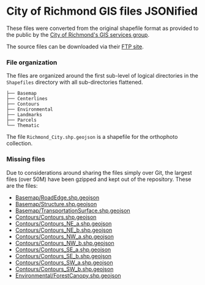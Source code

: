 # City of Richmond GIS files JSONified

These files were converted from the original shapefile format as
provided to the public by the [City of Richmond's GIS services
group](http://www.richmondgov.com/content/GIS/index.aspx).

The source files can be downloaded via their [FTP
site](ftp://ftp.ci.richmond.va.us/GIS/).

### File organization

The files are organized around the first sub-level of logical
directories in the `Shapefiles` directory with all sub-directories
flattened.

    ├── Basemap
    ├── Centerlines
    ├── Contours
    ├── Environmental
    ├── Landmarks
    ├── Parcels
    └── Thematic

The file `Richmond_City.shp.geojson` is a shapefile for the orthophoto
collection.

### Missing files

Due to considerations around sharing the files simply over Git, the
largest files (over 50M) have been gzipped and kept out of the
repository. These are the files:

- [Basemap/RoadEdge.shp.geojson](http://richmond-gis.s3.amazonaws.com/Basemap/RoadEdge.shp.geojson.gz)
- [Basemap/Structure.shp.geojson](http://richmond-gis.s3.amazonaws.com/Basemap/Structure.shp.geojson.gz)
- [Basemap/TransportationSurface.shp.geojson](http://richmond-gis.s3.amazonaws.com/Basemap/TransportationSurface.shp.geojson.gz)
- [Contours/Contours.shp.geojson](http://richmond-gis.s3.amazonaws.com/Contours/Contours.shp.geojson.gz)
- [Contours/Contours_NE_a.shp.geojson](http://richmond-gis.s3.amazonaws.com/Contours/Contours_NE_a.shp.geojson.gz)
- [Contours/Contours_NE_b.shp.geojson](http://richmond-gis.s3.amazonaws.com/Contours/Contours_NE_b.shp.geojson.gz)
- [Contours/Contours_NW_a.shp.geojson](http://richmond-gis.s3.amazonaws.com/Contours/Contours_NW_a.shp.geojson.gz)
- [Contours/Contours_NW_b.shp.geojson](http://richmond-gis.s3.amazonaws.com/Contours/Contours_NW_b.shp.geojson.gz)
- [Contours/Contours_SE_a.shp.geojson](http://richmond-gis.s3.amazonaws.com/Contours/Contours_SE_a.shp.geojson.gz)
- [Contours/Contours_SE_b.shp.geojson](http://richmond-gis.s3.amazonaws.com/Contours/Contours_SE_b.shp.geojson.gz)
- [Contours/Contours_SW_a.shp.geojson](http://richmond-gis.s3.amazonaws.com/Contours/Contours_SW_a.shp.geojson.gz)
- [Contours/Contours_SW_b.shp.geojson](http://richmond-gis.s3.amazonaws.com/Contours/Contours_SW_b.shp.geojson.gz)
- [Environmental/ForestCanopy.shp.geojson](http://richmond-gis.s3.amazonaws.com/Environmental/ForestCanopy.shp.geojson.gz)

